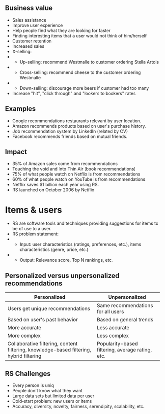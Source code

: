 ## Business value
- Sales assistance
- Improve user experience
- Help people find what they are looking for faster
- Finding interesting items that a user would not think of him/herself
- Customer retention
- Increased sales
- X-selling: 
- - Up-selling: recommend Westmalle to customer ordering Stella Artois
- - Cross-selling: recommend cheese to the customer ordering Westmalle
- - Down-selling: discourage more beers if customer had too many
- Increase "hit", "click through" and "lookers to bookers" rates

## Examples 
- Google recommendations restaurants relevant by user location.
- Amazon recommends products based on user's purchase history.
- Job recommendation system by LinkedIn (related by CV)
- Facebook recommends friends based on mutual friends.

## Impact
- 35% of Amazon sales come from recommendations
- Touching the void and Into Thin Air (book recommendations)
- 75% of what people watch on Netflix is from recommendations
- 60% of what people watch on YouTube is from recommendations
- Netflix saves $1 billion each year using RS.
- RS launched on October 2006 by Netflix

# Items & users
- RS are software tools and techniques providing suggestions for items to be of use to a user.
- RS problem statement:
- - Input: user characteristics (ratings, preferences, etc.), items characteristics (genre, price, etc.)
- - Output: Relevance score, Top N rankings, etc.

## Personalized versus unpersonalized recommendations

| Personalized                                                                            | Unpersonalized                                   |
|-----------------------------------------------------------------------------------------|--------------------------------------------------|
| Users get unique recommendations                                                        | Same recommendations for all users               |
| Based on user's past behavior                                                           | Based on general trends                          |
| More accurate                                                                           | Less accurate                                    |
| More complex                                                                            | Less complex                                     |
| Collaborative filtering, content filtering, knowledge-based filtering, hybrid filtering | Popularity-based filtering, average rating, etc. |

## RS Challenges

- Every person is uniq
- People don't know what they want
- Large data sets but limited data per user
- Cold-start problem: new users or items
- Accuracy, diversity, novelty, fairness, serendipity, scalability, etc.